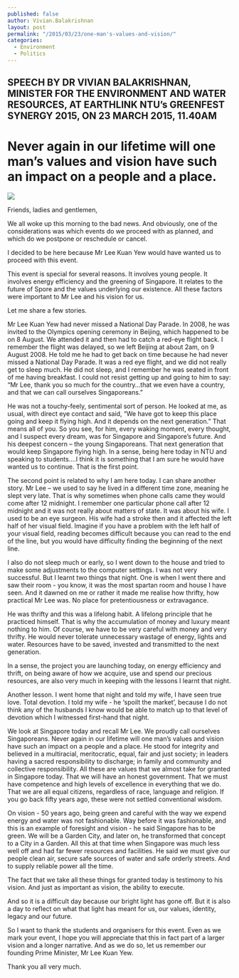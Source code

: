 ```yaml
---
published: false
author: Vivian.Balakrishnan
layout: post
permalink: "/2015/03/23/one-man's-values-and-vision/"
categories: 
  - Environment
  - Politics
---
```


## SPEECH BY DR VIVIAN BALAKRISHNAN, MINISTER FOR THE ENVIRONMENT AND WATER RESOURCES, AT EARTHLINK NTU’s GREENFEST SYNERGY 2015, ON 23 MARCH 2015, 11.40AM


# Never again in our lifetime will one man’s values and vision have such an impact on a people and a place.

![](/http://vivian.balakrishnan.sg/wp-content/uploads/2015/03/IMG_6062.jpg)

Friends, ladies and gentlemen,

We all woke up this morning to the bad news. And obviously, one of the considerations was which events do we proceed with as planned, and which do we postpone or reschedule or cancel.

I decided to be here because Mr Lee Kuan Yew would have wanted us to proceed with this event.

This event is special for several reasons. It involves young people. It involves energy efficiency and the greening of Singapore. It relates to the future of Spore and the values underlying our existence. All these factors were important to Mr Lee and his vision for us.

Let me share a few stories.

Mr Lee Kuan Yew had never missed a National Day Parade. In 2008, he was invited to the Olympics opening ceremony in Beijing, which happened to be on 8 August. We attended it and then had to catch a red-eye flight back. I remember the flight was delayed, so we left Beijing at about 2am, on 9 August 2008.
He told me he had to get back on time because he had never missed a National Day Parade. It was a red eye flight, and we did not really get to sleep much. He did not sleep, and I remember he was seated in front of me having breakfast.
I could not resist getting up and going to him to say: “Mr Lee, thank you so much for the country…that we even have a country, and that we can call ourselves Singaporeans.” 

He was not a touchy-feely, sentimental sort of person. He looked at me, as usual, with direct eye contact and said, “We have got to keep this place going and keep it flying high. And it depends on the next generation.” That means all of you.
So you see, for him, every waking moment, every thought, and I suspect every dream, was for Singapore and Singapore’s future. And his deepest concern – the young Singaporeans. That next generation that would keep Singapore flying high.
In a sense, being here today in NTU and speaking to students….I think it is something that I am sure he would have wanted us to continue. That is the first point.

The second point is related to why I am here today. I can share another story. Mr Lee – we used to say he lived in a different time zone, meaning he slept very late. That is why sometimes when phone calls came they would come after 12 midnight. 
I remember one particular phone call after 12 midnight and it was not really about matters of state. It was about his wife. I used to be an eye surgeon. His wife had a stroke then and it affected the left half of her visual field.  Imagine if you have a problem with the left half of your visual field, reading becomes difficult because you can read to the end of the line, but you would have difficulty finding the beginning of the next line.

I also do not sleep much or early, so I went down to the house and tried to make some adjustments to the computer settings. I was not very successful. But I learnt two things that night. One is when I went there and saw their room - you know, it was the most spartan room and house I have seen. And it dawned on me or rather it made me realise how thrifty, how practical Mr Lee was. No place for pretentiousness or extravagance.

He was thrifty and this was a lifelong habit. A lifelong principle that he practiced himself. That is why the accumulation of money and luxury meant nothing to him. Of course, we have to be very careful with money and very thrifty. He would never tolerate unnecessary wastage of energy, lights and water. Resources have to be saved, invested and transmitted to the next generation. 

In a sense, the project you are launching today, on energy efficiency and thrift, on being aware of how we acquire, use and spend our precious resources, are also very much in keeping with the lessons I learnt that night.

Another lesson. I went home that night and told my wife, I have seen true love. Total devotion. I told my wife - he ‘spoilt the market’, because I do not think any of the husbands I know would be able to match up to that level of devotion which I witnessed first-hand that night.

We look at Singapore today and recall Mr Lee. We proudly call ourselves Singaporeans.  Never again in our lifetime will one man’s values and vision have such an impact on a people and a place. He stood for integrity and believed in a multiracial, meritocratic, equal, fair and just society; in leaders having a sacred responsibility to discharge; in family and community and collective responsibility. 
All these are values that we almost take for granted in Singapore today. That we will have an honest government. That we must have competence and high levels of excellence in everything that we do. That we are all equal citizens, regardless of race, language and religion. If you go back fifty years ago, these were not settled conventional wisdom. 

On vision - 50 years ago, being green and careful with the way we expend energy and water was not fashionable. Way before it was fashionable, and this is an example of foresight and vision - he said Singapore has to be green. We will be a Garden City, and later on, he transformed that concept to a City in a Garden. All this at that time when Singapore was much less well off and had far fewer resources and facilities. He said we must give our people clean air, secure safe sources of water and safe orderly streets. And to supply reliable power all the time. 

The fact that we take all these things for granted today is testimony to his vision. And just as important as vision, the ability to execute. 

And so it is a difficult day because our bright light has gone off. But it is also a day to reflect on what that light has meant for us, our values, identity, legacy and our future.

So I want to thank the students and organisers for this event. Even as we mark your event, I hope you will appreciate that this in fact part of a larger vision and a longer narrative. And as we do so, let us remember our founding Prime Minister, Mr Lee Kuan Yew. 

Thank you all very much.